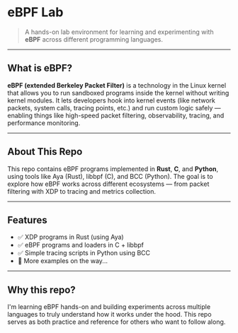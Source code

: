 # eBPF Lab

> A hands-on lab environment for learning and experimenting with **eBPF** across different programming languages.

---

## What is eBPF?

**eBPF (extended Berkeley Packet Filter)** is a technology in the Linux kernel that allows you to run sandboxed programs inside the kernel without writing kernel modules. It lets developers hook into kernel events (like network packets, system calls, tracing points, etc.) and run custom logic safely — enabling things like high-speed packet filtering, observability, tracing, and performance monitoring.

---

## About This Repo

This repo contains eBPF programs implemented in **Rust**, **C**, and **Python**, using tools like Aya (Rust), libbpf (C), and BCC (Python). The goal is to explore how eBPF works across different ecosystems — from packet filtering with XDP to tracing and metrics collection.

---

## Features

- ✅ XDP programs in Rust (using Aya)
- ✅ eBPF programs and loaders in C + libbpf
- ✅ Simple tracing scripts in Python using BCC
- 🚧 More examples on the way...

---

## Why this repo?

I'm learning eBPF hands-on and building experiments across multiple languages to truly understand how it works under the hood. This repo serves as both practice and reference for others who want to follow along.
